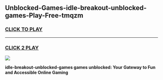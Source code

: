 
## Unblocked-Games-idle-breakout-unblocked-games-Play-Free-tmqzm
<h3>
<a href="https://premium76.site?title=idle-breakout-unblocked-games&ref=18A1">CLICK TO PLAY</a></h3>
<hr>

<h3>
<a href="https://premium76.site?title=idle-breakout-unblocked-games&ref=18A1">CLICK 2 PLAY</a>
  
</h3>

<a href="https://premium76.site?title=idle-breakout-unblocked-games&ref=18A1"><img src="https://clearcache.store/games.png"></a>


**idle-breakout-unblocked-games games unblocked: Your Gateway to Fun and Accessible Online Gaming**
